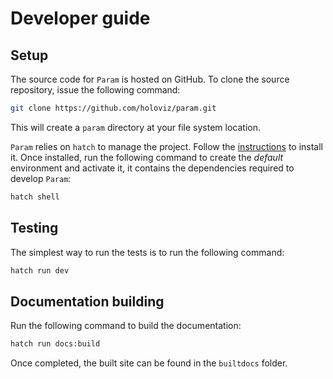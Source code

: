 # Developer guide

## Setup

The source code for `Param` is hosted on GitHub. To clone the source repository, issue the following command:

```bash
git clone https://github.com/holoviz/param.git
```

This will create a `param` directory at your file system location.

`Param` relies on `hatch` to manage the project. Follow the [instructions](https://hatch.pypa.io/latest/install/) to install it. Once installed, run the following command to create the *default* environment and activate it, it contains the dependencies required to develop `Param`:

```bash
hatch shell
```

## Testing

The simplest way to run the tests is to run the following command:

```bash
hatch run dev
```

## Documentation building

Run the following command to build the documentation:

```bash
hatch run docs:build
```

Once completed, the built site can be found in the `builtdocs` folder.
